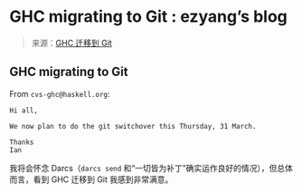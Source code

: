 <!--yml

category: 未分类

date: 2024-07-01 18:17:55

-->

# GHC migrating to Git : ezyang’s blog

> 来源：[GHC 迁移到 Git](http://blog.ezyang.com/2011/03/ghc-migrating-to-git/)

## GHC migrating to Git

From `cvs-ghc@haskell.org`:

```
Hi all,

We now plan to do the git switchover this Thursday, 31 March.

Thanks
Ian

```

我将会怀念 Darcs（`darcs send` 和“一切皆为补丁”确实运作良好的情况），但总体而言，看到 GHC 迁移到 Git 我感到非常满意。
